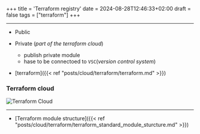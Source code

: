 +++
title = 'Terraform registry'
date = 2024-08-28T12:46:33+02:00
draft = false
tags = ["terraform"]
+++

---
- Public
- Private (*part of the terraform cloud*)
    -  publish private module 
    - hase to be connectoed to `VSC`(*version control system*)

- [terraform]({{< ref "posts/cloud/terraform/terraform.md" >}})


### Terraform cloud
![Terraform Cloud](/Notes/terraform_cloud_visual.png)


--- 
- [Terraform module structure]({{< ref "posts/cloud/terraform/terraform_standard_module_sturcture.md" >}})

